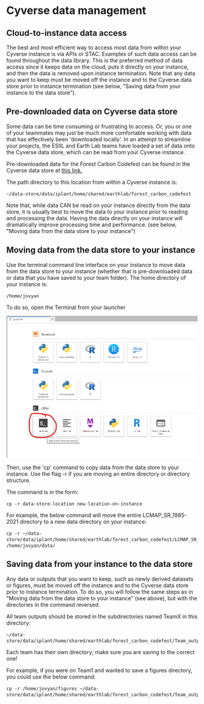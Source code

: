 # Cyverse data management

## Cloud-to-instance data access

The best and most efficient way to access most data from within your Cyverse instance is via APIs or STAC. Examples of such data access can be found throughout the data library. This is the preferred method of data access since it keeps data on the cloud, puts it directly on your instance, and then the data is removed upon instance termination. Note that any data you want to keep must be moved off the instance and to the Cyverse data store prior to instance termination (see below, "Saving data from your instance to the data store").

## Pre-downloaded data on Cyverse data store

Some data can be time consuming or frustrating to access. Or, you or one of your teammates may just be much more comfortable working with data that has effectively been 'downloaded locally'. In an attempt to streamline your projects, the ESIIL and Earth Lab teams have loaded a set of data onto the Cyverse data store, which can be read from your Cyverse instance.

Pre-downloaded data for the Forest Carbon Codefest can be found in the Cyverse data store at [this link.](https://de.cyverse.org/data/ds/iplant/home/shared/earthlab/forest_carbon_codefest?type=folder&resourceId=74dd0094-8d46-11ee-a930-90e2ba675364)

The path directory to this location from within a Cyverse instance is:
```
~/data-store/data/iplant/home/shared/earthlab/forest_carbon_codefest
```
Note that, while data CAN be read on your instance directly from the data store, it is usually best to move the data to your instance prior to reading and processing the data. Having the data directly on your instance will dramatically improve processing time and performance. (see below, "Moving data from the data store to your instance")

## Moving data from the data store to your instance

Use the terminal command line interface on your instance to move data from the data store to your instance (whether that is pre-downloaded data or data that you have saved to your team folder). The home directory of your instance is:
```
/home/jovyan
```
To do so, open the Terminal from your launcher

![launch terminal](../assets/launch-terminal.png)

Then, use the 'cp' command to copy data from the data store to your instance. Use the flag -r if you are moving an entire directory or directory structure.

The command is in the form:
```
cp -r data-store-location new-location-on-instance
```
For example, the below command will move the entire LCMAP_SR_1985-2021 directory to a new data directory on your instance:
```
cp -r ~/data-store/data/iplant/home/shared/earthlab/forest_carbon_codefest/LCMAP_SR_1985_2021 /home/jovyan/data/
```
## Saving data from your instance to the data store

Any data or outputs that you want to keep, such as newly derived datasets or figures, must be moved off the instance and to the Cyverse data store prior to instance termination. To do so, you will follow the same steps as in "Moving data from the data store to your instance" (see above), but with the directories in the command reversed.

All team outputs should be stored in the subdirectories named TeamX in this directory:
```
~/data-store/data/iplant/home/shared/earthlab/forest_carbon_codefest/Team_outputs
```
Each team has their own directory; make sure you are saving to the correct one!

For example, if you were on Team1 and wanted to save a figures directory, you could use the below command:
```
cp -r /home/jovyan/figures ~/data-store/data/iplant/home/shared/earthlab/forest_carbon_codefest/Team_outputs/Team1/
```